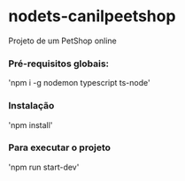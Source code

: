 # nodets-canilpeetshop

Projeto de um PetShop online


### Pré-requisitos globais:
'npm i -g nodemon typescript ts-node'

### Instalação
'npm install'

### Para executar o projeto
'npm run start-dev'


